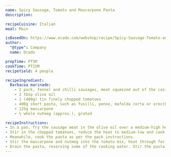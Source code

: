 ```yaml
---
name: Spicy Sausage, Tomato and Mascarpone Pasta
description: 

recipeCuisine: Italian
meal: Main

isBasedOn: https://www.ocado.com/webshop/recipe/Spicy-Sausage-Tomato-and-Mascarpone-Pasta/227357?selectedCategories
author:
  "@type": Company
  name: Ocado

prepTime: PT5M
cookTime: PT15M
recipeYield: 4 people

recipeIngredient:
  Barbacoa marinade:
    - 2 pork, fennel and chilli sausages, meat squeezed out of the casings and roughly chopped
    - 2 tbsp olive oil
    - 1 (400g) tin finely chopped tomatoes
    - 400g short pasta, such as fusilli, penne, mafalda corta or orecchiette
    - 125g mascarpone
    - ½ whole nutmeg (approx.), grated

recipeInstructions:
- In a pan, fry the sausage meat in the olive oil over a medium-high heat for 5 mins, until just browning.
- Stir in the chopped tomatoes, reduce the heat to medium-low and cook for 10 mins, or until thickened and rich. Season to taste.
- Meanwhile, cook the pasta as per the pack instructions.
- Stir the mascarpone and nutmeg into the tomato mix, heat through for a couple of mins, then check the seasoning.
- Drain the pasta, reserving some of the cooking water. Stir the pasta into the sauce, adding a little of the water to loosen if needed, and serve immediately with ground black pepper. Leftovers will keep in an airtight container in the fridge for 3 days.
---
```

